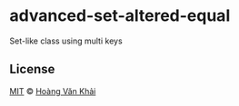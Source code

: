# advanced-set-altered-equal

Set-like class using multi keys

## License

[MIT](https://git.io/vhaEz) © [Hoàng Văn Khải](https://github.com/KSXGitHub)
